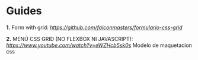 # Guides
**1.** Form with grid: *https://github.com/falconmasters/formulario-css-grid*

**2.** MENÚ CSS GRID (NO FLEXBOX NI JAVASCRIPT): *https://www.youtube.com/watch?v=eWZHcb5sk0s*
Modelo de maquetacion css